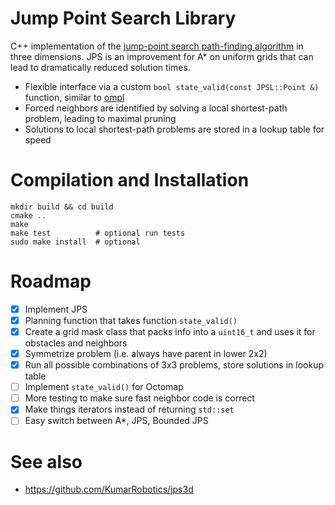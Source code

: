 # Jump Point Search Library

C++ implementation of the [jump-point search  path-finding algorithm](http://users.cecs.anu.edu.au/~dharabor/data/papers/harabor-grastien-aaai11.pdf) in three dimensions. JPS is an improvement for A* on uniform grids that can lead to dramatically reduced solution times.

 - Flexible interface via a custom ```bool state_valid(const JPSL::Point &)``` function, similar to [ompl](http://ompl.kavrakilab.org/)
 - Forced neighbors are identified by solving a local shortest-path problem, leading to maximal pruning
 - Solutions to local shortest-path problems are stored in a lookup table for speed

# Compilation and Installation

```
mkdir build && cd build
cmake ..
make
make test          # optional run tests 
sudo make install  # optional
```

# Roadmap

 - [x] Implement JPS
 - [x] Planning function that takes function ```state_valid()```
 - [x] Create a grid mask class that packs info into a ```uint16_t``` and uses it for obstacles and neighbors
 - [x] Symmetrize problem (i.e. always have parent in lower 2x2)
 - [x] Run all possible combinations of 3x3 problems, store solutions in lookup table
 - [ ] Implement ```state_valid()``` for Octomap
 - [ ] More testing to make sure fast neighbor code is correct
 - [x] Make things iterators instead of returning ```std::set```
 - [ ] Easy switch between A*, JPS, Bounded JPS

# See also

 - https://github.com/KumarRobotics/jps3d
